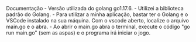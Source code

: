 Documentação
    - Versão utilizada do golang go1.17.6.
    - Utilizei a biblioteca padrão do Golang.
    - Para utilizar a minha aplicação, bastar ter o Golang e o VSCode instalado na sua máquina. Com o vscode aberto, localize o arquivo main.go e o abra.
    - Ao abrir o main.go abra o terminal, execute o código "go run main.go" (sem as aspas) e o programa irá iniciar o jogo.

    